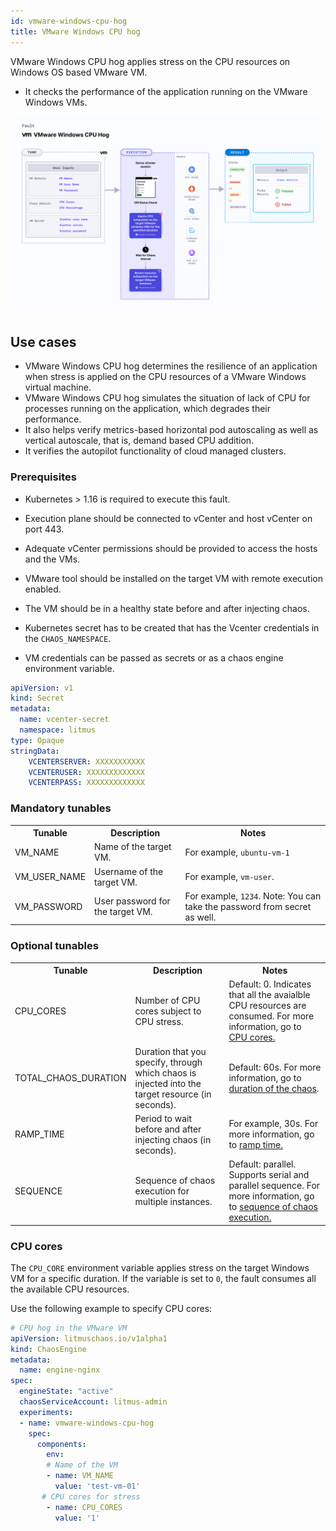 ```yaml
---
id: vmware-windows-cpu-hog
title: VMware Windows CPU hog
---
```


VMware Windows CPU hog applies stress on the CPU resources on Windows OS based VMware VM.
- It checks the performance of the application running on the VMware Windows VMs.

![VMware Windows Cpu Hog](./static/images/vmware-windows-cpu-hog.png)

## Use cases

- VMware Windows CPU hog determines the resilience of an application when stress is applied on the CPU resources of a VMware Windows virtual machine.
- VMware Windows CPU hog simulates the situation of lack of CPU for processes running on the application, which degrades their performance. 
- It also helps verify metrics-based horizontal pod autoscaling as well as vertical autoscale, that is, demand based CPU addition. 
- It verifies the autopilot functionality of cloud managed clusters.

### Prerequisites
- Kubernetes > 1.16 is required to execute this fault.
- Execution plane should be connected to vCenter and host vCenter on port 443. 
- Adequate vCenter permissions should be provided to access the hosts and the VMs.
- VMware tool should be installed on the target VM with remote execution enabled.
- The VM should be in a healthy state before and after injecting chaos.
- Kubernetes secret has to be created that has the Vcenter credentials in the `CHAOS_NAMESPACE`.

- VM credentials can be passed as secrets or as a chaos engine environment variable. 
```yaml
apiVersion: v1
kind: Secret
metadata:
  name: vcenter-secret
  namespace: litmus
type: Opaque
stringData:
    VCENTERSERVER: XXXXXXXXXXX
    VCENTERUSER: XXXXXXXXXXXXX
    VCENTERPASS: XXXXXXXXXXXXX
```

### Mandatory tunables

   <table>
      <tr>
        <th> Tunable </th>
        <th> Description </th>
        <th> Notes </th>
      </tr>
      <tr>
        <td> VM_NAME </td>
        <td> Name of the target VM. </td>
        <td> For example, <code>ubuntu-vm-1</code> </td>
      </tr>
      <tr>
          <td> VM_USER_NAME </td>
          <td> Username of the target VM.</td>
          <td> For example, <code>vm-user</code>. </td>
      </tr>
      <tr>
          <td> VM_PASSWORD </td>
          <td> User password for the target VM. </td>
          <td> For example, <code>1234</code>. Note: You can take the password from secret as well. </td>
      </tr>
    </table>

### Optional tunables
   <table>
      <tr>
        <th> Tunable </th>
        <th> Description </th>
        <th> Notes </th>
      </tr>
      <tr>
        <td> CPU_CORES </td>
        <td> Number of CPU cores subject to CPU stress. </td>
        <td> Default: 0. Indicates that all the avaialble CPU resources are consumed. For more information, go to <a href="#cpu_cores"> CPU cores.</a></td>
        </tr>
      <tr>
        <td> TOTAL_CHAOS_DURATION </td>
        <td> Duration that you specify, through which chaos is injected into the target resource (in seconds).</td>
        <td> Default: 60s. For more information, go to <a href="/docs/chaos-engineering/technical-reference/chaos-faults/common-tunables-for-all-faults#duration-of-the-chaos">duration of the chaos</a>.</td>
      </tr>
      <tr>
        <td> RAMP_TIME </td>
        <td> Period to wait before and after injecting chaos (in seconds). </td>
        <td> For example, 30s. For more information, go to <a href="/docs/chaos-engineering/technical-reference/chaos-faults/common-tunables-for-all-faults#ramp-time"> ramp time. </a></td>
      </tr>
      <tr>
        <td> SEQUENCE </td>
        <td> Sequence of chaos execution for multiple instances. </td>
        <td> Default: parallel. Supports serial and parallel sequence. For more information, go to <a href="/docs/chaos-engineering/technical-reference/chaos-faults/common-tunables-for-all-faults#sequence-of-chaos-execution"> sequence of chaos execution.</a></td>
      </tr>
    </table>


### CPU cores
The `CPU_CORE` environment variable applies stress on the target Windows VM for a specific duration. If the variable is set to `0`, the fault consumes all the available CPU resources.

Use the following example to specify CPU cores:

[embedmd]:# (./static/manifests/vmware-windows-cpu-hog/vm-cpu-hog-core.yaml yaml)
```yaml
# CPU hog in the VMware VM
apiVersion: litmuschaos.io/v1alpha1
kind: ChaosEngine
metadata:
  name: engine-nginx
spec:
  engineState: "active"
  chaosServiceAccount: litmus-admin
  experiments:
  - name: vmware-windows-cpu-hog
    spec:
      components:
        env:
        # Name of the VM
        - name: VM_NAME
          value: 'test-vm-01'
       # CPU cores for stress
        - name: CPU_CORES 
          value: '1'
```
